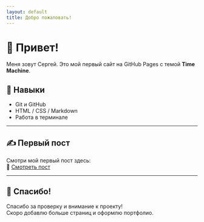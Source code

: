 ```yaml
---
layout: default
title: Добро пожаловать!
---
```


# 👋 Привет!

Меня зовут Сергей. Это мой первый сайт на GitHub Pages с темой **Time Machine**.

## 🧠 Навыки
- Git и GitHub
- HTML / CSS / Markdown
- Работа в терминале

---

## ✍️ Первый пост

Смотри мой первый пост здесь:  
📄 [Смотреть пост](https://sergej-kotelnikov.github.io/My-pages/2025/06/26/first-post/)

---

## 🙌 Спасибо!

Спасибо за проверку и внимание к проекту!  
Скоро добавлю больше страниц и оформлю портфолио.

